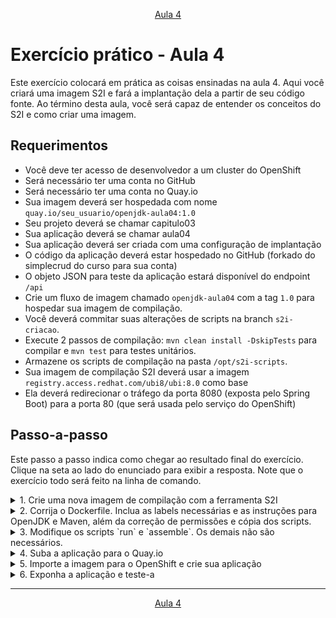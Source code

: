 <p align="center"><a href="../aula04">Aula 4</a>
<br/>

# Exercício prático - Aula 4

Este exercício colocará em prática as coisas ensinadas na aula 4. Aqui você criará uma imagem S2I e fará a implantação dela a partir de seu código fonte. Ao término desta aula, você será capaz de entender os conceitos do S2I e como criar uma imagem.

## Requerimentos
- Você deve ter acesso de desenvolvedor a um cluster do OpenShift
- Será necessário ter uma conta no GitHub
- Será necessário ter uma conta no Quay.io
- Sua imagem deverá ser hospedada com nome `quay.io/seu_usuario/openjdk-aula04:1.0`
- Seu projeto deverá se chamar capitulo03
- Sua aplicação deverá se chamar aula04
- Sua aplicação deverá ser criada com uma configuração de implantação
- O código da aplicação deverá estar hospedado no GitHub (forkado do simplecrud do curso para sua conta)
- O objeto JSON para teste da aplicação estará disponível do endpoint `/api`
- Crie um fluxo de imagem chamado `openjdk-aula04` com a tag `1.0` para hospedar sua imagem de compilação.
- Você deverá commitar suas alterações de scripts na branch `s2i-criacao`.
- Execute 2 passos de compilação: `mvn clean install -DskipTests` para compilar e `mvn test` para testes unitários.
- Armazene os scripts de compilação na pasta `/opt/s2i-scripts`.
- Sua imagem de compilação S2I deverá usar a imagem `registry.access.redhat.com/ubi8/ubi:8.0` como base
- Ela deverá redirecionar o tráfego da porta 8080 (exposta pelo Spring Boot) para a porta 80 (que será usada pelo serviço do OpenShift)

## Passo-a-passo
Este passo a passo indica como chegar ao resultado final do exercício. Clique na seta ao lado do enunciado para exibir a resposta. Note que o exercício todo será feito na linha de comando.

<details> 
  <summary>1. Crie uma nova imagem de compilação com a ferramenta S2I</summary>
  
```bash
s2i create openjdk-aula04 openjdk-aula04
```

</details>

<details> 
  <summary>2. Corrija o Dockerfile. Inclua as labels necessárias e as instruções para OpenJDK e Maven, além da correção de permissões e cópia dos scripts.</summary>
  
Assemble:
```Dockerfile
FROM registry.access.redhat.com/ubi8/ubi:8.0

LABEL maintainer="Seu Nome <voce@email.com>" \
    io.k8s.description="Imagem de compilação do capítulo 3" \
    io.k8s.display-name="OpenJDK 11 S2I Builder" \
    io.openshift.expose-services="8080:http" \
    io.openshift.tags="java,openjdk,maven,s2i,builder,jdk" \
    io.openshift.s2i.scripts-url="/opt/s2i-scripts"

ENV JAVA_HOME="/opt/openjdk11" \
    MAVEN_HOME="/opt/maven" \
    PATH="$PATH:/opt/maven/bin:/opt/openjdk11/bin"

WORKDIR /opt
RUN yum update -y && \
    yum install -y wget curl tar && \
    wget https://download.java.net/java/GA/jdk11/9/GPL/openjdk-11.0.2_linux-x64_bin.tar.gz && \
    wget https://downloads.apache.org/maven/maven-3/3.6.3/binaries/apache-maven-3.6.3-bin.tar.gz && \
    tar xvzf openjdk-11.0.2_linux-x64_bin.tar.gz && \
    tar xvzf apache-maven-3.6.3-bin.tar.gz && \
    mv apache-maven-3.6.3 /opt/maven && \
    mv jdk-11.0.2 /opt/openjdk11 && \
    mkdir /.m2 && \
    chown -R 1001:0 /opt /.m2 && \
    chmod -R g=u /opt /.m2

COPY ./s2i/bin/ /opt/s2i-scripts

USER 1001
EXPOSE 8080
CMD ["/opt/s2i-scripts/usage"]
```

</details>

<details> 
  <summary>3. Modifique os scripts `run` e `assemble`. Os demais não são necessários.</summary>
  
Assemble:
```bash
#!/bin/bash

# Caso o script seja executado com -h, instruções são exibidas
if [[ "$1" == "-h" ]]; then
	exec /usr/libexec/s2i/usage
fi

# Restaura dependências do maven para a pasta do .m2
if [ "$(ls /tmp/artifacts/ 2>/dev/null)" ]; then
  echo "--> Restaurando artefatos de compilação..."
  shopt -s dotglob
  mv /tmp/artifacts ${HOME}/.m2
  shopt -u dotglob
fi

# Copia o código fonte para sua pasta
echo "--> Instalando código fonte da aplicação..."
cp -Rf /tmp/src/. /opt/java-app

# Compila a aplicação
echo "--> Compilando código fonte da aplicação..."
mvn clean install -DskipTests -f /opt/java-app/pom.xml

# Executa os testes
echo "--> Executando testes unitários da aplicação..."
mvn test -f /opt/java-app/pom.xml
```

Run:
```bash
#!/bin/bash

# Inicia a execução da aplicação
echo "--> Iniciando aplicação a partir de arquivo JAR"
exec java -jar /opt/java-app/target/*.jar
```

</details>

<details> 
  <summary>4. Suba a aplicação para o Quay.io</summary>
  
```bash
# Comando deve ser executado na pasta do Dockerfile
podman build -t openjdk-aula04:1.0 .

# Copiando para o repositório
skopeo login -u seu_usuario quay.io
skopeo copy containers-storage:openjdk-aula04:1.0 quay.io/seu_usuario/openjdk-aula04:1.0
```

</details>

<details> 
  <summary>5. Importe a imagem para o OpenShift e crie sua aplicação</summary>
  
```bash
# Criação de segredo para autenticação
oc create secret docker-registry quayio \
  --docker-username=seu_usuario \
  --docker-password=sua_senha \
  --docker-server=quay.io

oc secrets link default quayio --for pull

# Importação da imagem
oc import-image openjdk-aula04:1.0 --from quay.io/seu_usuario/openjdk-aula04:1.0 --confirm

# Criação da aplicação
oc new-app --name aula04 openjdk-aula04:1.0~https://github.com/seu_usuario/simplecrud-spring.git#s2i-criacao
```

</details>

<details> 
  <summary>6. Exponha a aplicação e teste-a</summary>
  
```bash
oc expose svc aula04
oc get route

curl aula04-capitulo03.apps.cluster.com/api
{"hostname":"simplecrud-1-f7zn2","Mensagem a todos":"Mas para onde vai o mundo?","Banco de dados":"H2","Perfil da aplicação":"default","OpenShift é muito":"maneiro","Mensagem":"Olá, Mundo!","Está aplicação está rodando em":"português"}
```

</details>

---
<p align="center"><a href="../aula04">Aula 4</a>